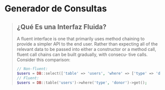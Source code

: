 # Generador de Consultas

>## ¿Qué Es una Interfaz Fluida?
>A fluent interface is one that primarily uses method chaining to provide a simpler API
>to the end user. Rather than expecting all of the relevant data to be passed into either
>a constructor or a method call, fluent call chains can be built gradually, with consecu‐
>tive calls. Consider this comparison:
>```php
>// Non-fluent:
>$users = DB::select(['table' => 'users', 'where' => ['type' => 'donor']]);
>// Fluent:
>$users = DB::table('users')->where('type', 'donor')->get();
>```
